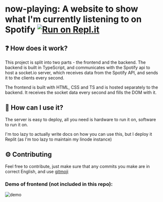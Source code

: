 # now-playing: A website to show what I'm currently listening to on Spotify [![Run on Repl.it](https://repl.it/badge/github/connordennison/now-playing)](https://repl.it/github/connordennison/now-playing)

## ❓ How does it work?

This project is split into two parts - the frontend and the backend. The backend is built in TypeScript, and communicates with the Spotify api to host a socket.io server, which receives data from the Spotify API, and sends it to the clients every second.

The frontend is built with HTML, CSS and TS and is hosted separately to the backend. It receives the socket data every second and fills the DOM with it.

## 🤔 How can I use it?

The server is easy to deploy, all you need is hardware to run it on, software to run it on.

I'm too lazy to actually write docs on how you can use this, but I deploy it Replit (as I'm too lazy to maintain my linode instance)

## ⚙️ Contributing

Feel free to contribute, just make sure that any commits you make are in correct English, and use [gitmoji](https://gitmoji.dev)

### Demo of frontend (not included in this repo):

![demo](https://i.imgur.com/14OExH6.png)
